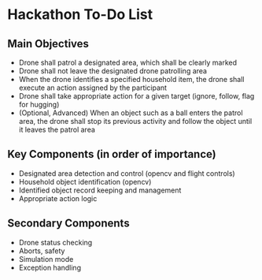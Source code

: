 # Hackathon To-Do List

## Main Objectives

- Drone shall patrol a designated area, which shall be clearly marked
- Drone shall not leave the designated drone patrolling area
- When the drone identifies a specified household item, the drone shall execute an action assigned by the participant
- Drone shall take appropriate action for a given target (ignore, follow, flag for hugging)
- (Optional, Advanced) When an object such as a ball enters the patrol area, the drone shall stop its previous activity and follow the object until it leaves the patrol area

## Key Components (in order of importance)

- Designated area detection and control (opencv and flight controls)
- Household object identification (opencv)
- Identified object record keeping and management
- Appropriate action logic

## Secondary Components

- Drone status checking
- Aborts, safety
- Simulation mode
- Exception handling
